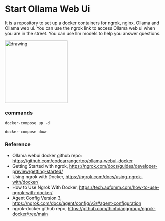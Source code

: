 # Start Ollama Web Ui

It is a repository to set up a docker containers for ngrok, nginx, Ollama and Ollama web ui. 
You can use the ngrok link to access Ollama web ui when you are in the street. You can use llm models to help you answer questions.

<img src="drawing.jpg" alt="drawing" width="200"/>

### commands
```
docker-compose up -d
```

```
docker-compose down
```

### Reference
- Ollama webui docker github repo: https://github.com/codearrangertoo/ollama-webui-docker
- Getting Started with ngrok, https://ngrok.com/docs/guides/developer-preview/getting-started/
- Using ngrok with Docker, https://ngrok.com/docs/using-ngrok-with/docker/
- How to Use Ngrok With Docker, https://tech.aufomm.com/how-to-use-ngrok-with-docker/
- Agent Config Version 3, https://ngrok.com/docs/agent/config/v3/#agent-configuration
- ngrok-docker github repo, https://github.com/thinhdanggroup/ngrok-docker/tree/main